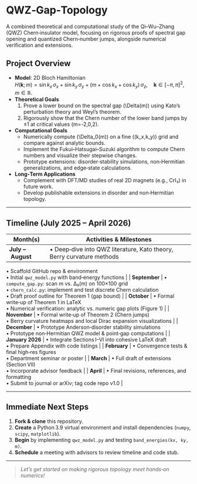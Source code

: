 # QWZ‑Gap‑Topology

A combined theoretical and computational study of the Qi–Wu–Zhang (QWZ) Chern‑insulator model, focusing on rigorous proofs of spectral gap opening and quantized Chern‑number jumps, alongside numerical verification and extensions.

## Project Overview

- **Model**: 2D Bloch Hamiltonian  
  $H(\mathbf{k};m) = \sin k_x\,\sigma_x + \sin k_y\,\sigma_y + \bigl(m + \cos k_x + \cos k_y\bigr)\,\sigma_z, \quad \mathbf{k}\in[-\pi,\pi]^2, m\in\mathbb{R}.$
- **Theoretical Goals**  
  1. Prove a lower bound on the spectral gap \(\Delta(m)\) using Kato’s perturbation theory and Weyl’s theorem.  
  2. Rigorously show that the Chern number of the lower band jumps by ±1 at critical values \(m=-2,0,2\).  
- **Computational Goals**  
  - Numerically compute \(\Delta_0(m)\) on a fine \((k_x,k_y)\) grid and compare against analytic bounds.  
  - Implement the Fukui–Hatsugai–Suzuki algorithm to compute Chern numbers and visualize their stepwise changes.  
  - Prototype extensions: disorder‐stability simulations, non‑Hermitian generalizations, and edge‐state calculations.
- **Long‑Term Applications**  
  - Complement with DFT/MD studies of real 2D magnets (e.g., CrI₃) in future work.  
  - Develop publishable extensions in disorder and non‑Hermitian topology.

---

## Timeline (July 2025 – April 2026)

| Month(s)         | Activities & Milestones                                                                                                                                  |
|------------------|-----------------------------------------------------------------------------------------------------------------------------------------------------------|
| **July – August** | • Deep‑dive into QWZ literature, Kato theory, Berry curvature methods  
  • Scaffold GitHub repo & environment  
  • Initial `qwz_model.py` with band‑energy functions                                                 |
| **September**    | • `compute_gap.py`: scan m vs. Δ₀(m) on 100×100 grid  
  • `chern_calc.py`: implement and test discrete Chern calculation  
  • Draft proof outline for Theorem 1 (gap bound)                                                 |
| **October**      | • Formal write‑up of Theorem 1 in LaTeX  
  • Numerical verification: analytic vs. numeric gap plots (Figure 1)                              |
| **November**     | • Formal write‑up of Theorem 2 (Chern jumps)  
  • Berry curvature heatmaps and local Dirac expansion visualizations                               |
| **December**     | • Prototype Anderson‑disorder stability simulations  
  • Prototype non‑Hermitian QWZ model & point‑gap computations                                      |
| **January 2026** | • Integrate Sections I–VI into cohesive LaTeX draft  
  • Prepare Appendix with code listings                                                          |
| **February**     | • Convergence tests & final high‑res figures  
  • Department seminar or poster                                                                  |
| **March**        | • Full draft of extensions (Section VII)  
  • Incorporate advisor feedback                                                                  |
| **April**        | • Final revisions, references, and formatting  
  • Submit to journal or arXiv; tag code repo v1.0                                                |

---

## Immediate Next Steps

1. **Fork & clone** this repository.  
2. **Create** a Python 3.9 virtual environment and install dependencies (`numpy`, `scipy`, `matplotlib`).  
3. **Begin** by implementing `qwz_model.py` and testing `band_energies(kx, ky, m)`.  
4. **Schedule** a meeting with advisors to review timeline and code stub.

---

> _Let’s get started on making rigorous topology meet hands‑on numerics!_  
